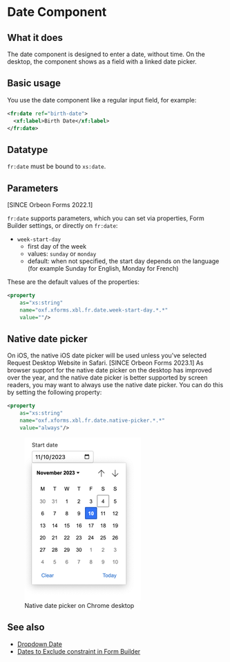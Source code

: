 # Date Component

## What it does

The date component is designed to enter a date, without time. On the desktop, the component shows as a field with a linked date picker.

## Basic usage

You use the date component like a regular input field, for example:

```xml
<fr:date ref="birth-date">
  <xf:label>Birth Date</xf:label>
</fr:date>
```

## Datatype

`fr:date` must be bound to `xs:date`.

## Parameters

[SINCE Orbeon Forms 2022.1]

`fr:date` supports parameters, which you can set via properties, Form Builder settings, or directly on `fr:date`:

- `week-start-day`
    - first day of the week
    - values: `sunday` or `monday`
    - default: when not specified, the start day depends on the language (for example Sunday for English, Monday for French)

These are the default values of the properties:

```xml
<property 
    as="xs:string" 
    name="oxf.xforms.xbl.fr.date.week-start-day.*.*" 
    value=""/>
```

## Native date picker

On iOS, the native iOS date picker will be used unless you've selected Request Desktop Website in Safari. [SINCE Orbeon Forms 2023.1] As browser support for the native date picker on the desktop has improved over the year, and the native date picker is better supported by screen readers, you may want to always use the native date picker. You can do this by setting the following property: 

```xml
<property 
    as="xs:string"  
    name="oxf.xforms.xbl.fr.date.native-picker.*.*"             
    value="always"/>
```

<figure>
    <img src="/form-runner/images/native-date-picker-chrome.png" width="270">
    <figcaption>Native date picker on Chrome desktop</figcaption>
</figure>

## See also

- [Dropdown Date](dropdown-date.md)
- [Dates to Exclude constraint in Form Builder](/form-builder/validation.md#dates-to-exclude-constraint)